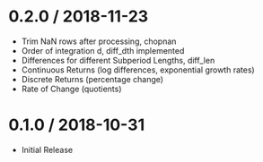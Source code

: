 
# 0.2.0 / 2018-11-23

  * Trim NaN rows after processing, chopnan
  * Order of integration d, diff_dth implemented
  * Differences for different Subperiod Lengths, diff_len
  * Continuous Returns (log differences, exponential growth rates)
  * Discrete Returns (percentage change)
  * Rate of Change (quotients)

# 0.1.0 / 2018-10-31

  * Initial Release
